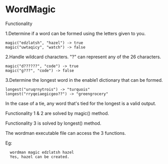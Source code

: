 # WordMagic

Functionality


1.Determine if a word can be formed using the letters given to you.
   
    magic("edzlatsh", "hazel") -> true
    magic("uwtaqicy", "watch") -> false
    
2.Handle wildcard characters. "?" can represent any of the 26 characters.
    
    magic("d??????", "code") -> true
    magic("g???", "code") -> false
    
3.Determine the longest word in the enable1 dictionary that can be formed.
    
    longest("uruqrnytrois") -> "turquois"
    longest("rryqeiaegicgeo??") -> "greengrocery"
    
In the case of a tie, any word that's tied for the longest is a valid output.


Functionality 1 & 2 are solved by magic() method.

Functionality 3 is solved by longest() method.

The wordman executable file can access the 3 functions.

Eg:

   
      wordman magic edzlatsh hazel
      Yes, hazel can be created.
   
